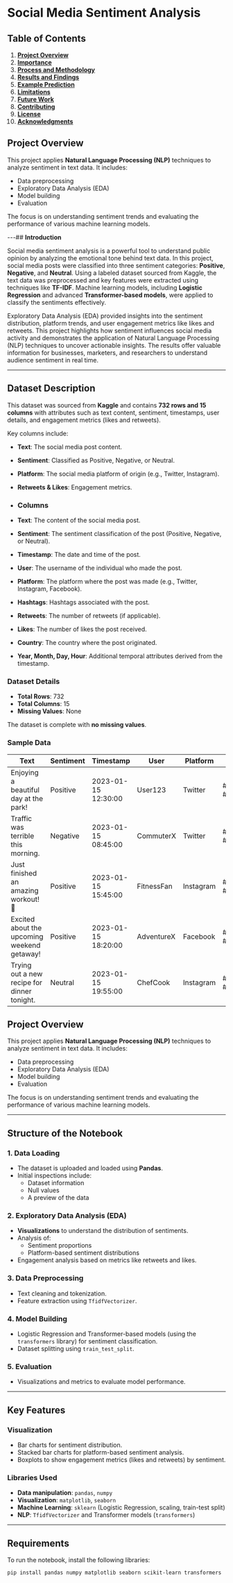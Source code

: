 # **Social Media Sentiment Analysis**

## **Table of Contents**
1. [**Project Overview**](#project-overview)
2. [**Importance**](#importance)
3. [**Process and Methodology**](#process-and-methodology)
4. [**Results and Findings**](#results-and-findings)
5. [**Example Prediction**](#example-prediction)
6. [**Limitations**](#limitations)
7. [**Future Work**](#future-work)
8. [**Contributing**](#contributing)
9. [**License**](#license)
10. [**Acknowledgments**](#acknowledgments)

## **Project Overview**

This project applies **Natural Language Processing (NLP)** techniques to analyze sentiment in text data. It includes:
- Data preprocessing
- Exploratory Data Analysis (EDA)
- Model building
- Evaluation

The focus is on understanding sentiment trends and evaluating the performance of various machine learning models.

---## **Introduction**

Social media sentiment analysis is a powerful tool to understand public opinion by analyzing the emotional tone behind text data. In this project, social media posts were classified into three sentiment categories: **Positive**, **Negative**, and **Neutral**. Using a labeled dataset sourced from Kaggle, the text data was preprocessed and key features were extracted using techniques like **TF-IDF**. Machine learning models, including **Logistic Regression** and advanced **Transformer-based models**, were applied to classify the sentiments effectively. 

Exploratory Data Analysis (EDA) provided insights into the sentiment distribution, platform trends, and user engagement metrics like likes and retweets. This project highlights how sentiment influences social media activity and demonstrates the application of Natural Language Processing (NLP) techniques to uncover actionable insights. The results offer valuable information for businesses, marketers, and researchers to understand audience sentiment in real time.


---

## **Dataset Description**

This dataset was sourced from **Kaggle** and contains **732 rows and 15 columns** with attributes such as text content, sentiment, timestamps, user details, and engagement metrics (likes and retweets).

Key columns include:
- **Text**: The social media post content.
- **Sentiment**: Classified as Positive, Negative, or Neutral.
- **Platform**: The social media platform of origin (e.g., Twitter, Instagram).
- **Retweets & Likes**: Engagement metrics.

- ### **Columns**
- **Text**: The content of the social media post.
- **Sentiment**: The sentiment classification of the post (Positive, Negative, or Neutral).
- **Timestamp**: The date and time of the post.
- **User**: The username of the individual who made the post.
- **Platform**: The platform where the post was made (e.g., Twitter, Instagram, Facebook).
- **Hashtags**: Hashtags associated with the post.
- **Retweets**: The number of retweets (if applicable).
- **Likes**: The number of likes the post received.
- **Country**: The country where the post originated.
- **Year, Month, Day, Hour**: Additional temporal attributes derived from the timestamp.

### **Dataset Details**
- **Total Rows**: 732
- **Total Columns**: 15
- **Missing Values**: None

The dataset is complete with **no missing values**.

### **Sample Data**
| **Text**                                      | **Sentiment** | **Timestamp**         | **User**       | **Platform** | **Hashtags**         | **Retweets** | **Likes** | **Country**   | **Year** | **Month** | **Day** | **Hour** |
|-----------------------------------------------|---------------|-----------------------|----------------|--------------|-----------------------|--------------|-----------|--------------|----------|-----------|---------|----------|
| Enjoying a beautiful day at the park!         | Positive      | 2023-01-15 12:30:00  | User123        | Twitter      | #Nature #Park         | 15           | 30        | USA          | 2023     | 1         | 15      | 12       |
| Traffic was terrible this morning.            | Negative      | 2023-01-15 08:45:00  | CommuterX      | Twitter      | #Traffic #Morning     | 5            | 10        | Canada       | 2023     | 1         | 15      | 8        |
| Just finished an amazing workout! 💪          | Positive      | 2023-01-15 15:45:00  | FitnessFan     | Instagram    | #Fitness #Workout     | 20           | 40        | USA          | 2023     | 1         | 15      | 15       |
| Excited about the upcoming weekend getaway!   | Positive      | 2023-01-15 18:20:00  | AdventureX     | Facebook     | #Travel #Adventure    | 8            | 15        | UK           | 2023     | 1         | 15      | 18       |
| Trying out a new recipe for dinner tonight.   | Neutral       | 2023-01-15 19:55:00  | ChefCook       | Instagram    | #Cooking #Food        | 12           | 25        | Australia    | 2023     | 1         | 15      | 19       |




## **Project Overview**

This project applies **Natural Language Processing (NLP)** techniques to analyze sentiment in text data. It includes:
- Data preprocessing
- Exploratory Data Analysis (EDA)
- Model building
- Evaluation

The focus is on understanding sentiment trends and evaluating the performance of various machine learning models.

---

## **Structure of the Notebook**

### **1. Data Loading**
- The dataset is uploaded and loaded using **Pandas**.
- Initial inspections include:
  - Dataset information
  - Null values
  - A preview of the data

### **2. Exploratory Data Analysis (EDA)**
- **Visualizations** to understand the distribution of sentiments.
- Analysis of:
  - Sentiment proportions
  - Platform-based sentiment distributions
- Engagement analysis based on metrics like retweets and likes.

### **3. Data Preprocessing**
- Text cleaning and tokenization.
- Feature extraction using `TfidfVectorizer`.

### **4. Model Building**
- Logistic Regression and Transformer-based models (using the `transformers` library) for sentiment classification.
- Dataset splitting using `train_test_split`.

### **5. Evaluation**
- Visualizations and metrics to evaluate model performance.

---

## **Key Features**

### **Visualization**
- Bar charts for sentiment distribution.
- Stacked bar charts for platform-based sentiment analysis.
- Boxplots to show engagement metrics (likes and retweets) by sentiment.

### **Libraries Used**
- **Data manipulation**: `pandas`, `numpy`
- **Visualization**: `matplotlib`, `seaborn`
- **Machine Learning**: `sklearn` (Logistic Regression, scaling, train-test split)
- **NLP**: `TfidfVectorizer` and Transformer models (`transformers`)

---

## **Requirements**

To run the notebook, install the following libraries:

```bash
pip install pandas numpy matplotlib seaborn scikit-learn transformers

